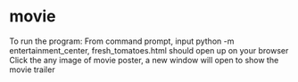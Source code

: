 # movie
To run the program: 
From command prompt, input python -m entertainment_center, fresh_tomatoes.html should open up on your browser
Click the any image of movie poster, a new window will open to show the movie trailer
